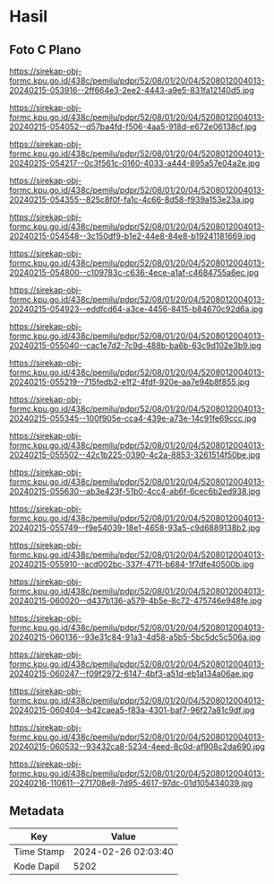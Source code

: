# Hasil

## Foto C Plano

https://sirekap-obj-formc.kpu.go.id/438c/pemilu/pdpr/52/08/01/20/04/5208012004013-20240215-053916--2ff664e3-2ee2-4443-a9e5-831fa12140d5.jpg

https://sirekap-obj-formc.kpu.go.id/438c/pemilu/pdpr/52/08/01/20/04/5208012004013-20240215-054052--d57ba4fd-f506-4aa5-918d-e672e06138cf.jpg

https://sirekap-obj-formc.kpu.go.id/438c/pemilu/pdpr/52/08/01/20/04/5208012004013-20240215-054217--0c3f561c-0160-4033-a444-895a57e04a2e.jpg

https://sirekap-obj-formc.kpu.go.id/438c/pemilu/pdpr/52/08/01/20/04/5208012004013-20240215-054355--825c8f0f-fa1c-4c66-8d58-f939a153e23a.jpg

https://sirekap-obj-formc.kpu.go.id/438c/pemilu/pdpr/52/08/01/20/04/5208012004013-20240215-054548--3c150df9-b1e2-44e8-84e8-b19241181669.jpg

https://sirekap-obj-formc.kpu.go.id/438c/pemilu/pdpr/52/08/01/20/04/5208012004013-20240215-054800--c109783c-c636-4ece-a1af-c4684755a6ec.jpg

https://sirekap-obj-formc.kpu.go.id/438c/pemilu/pdpr/52/08/01/20/04/5208012004013-20240215-054923--eddfcd64-a3ce-4456-8415-b84670c92d6a.jpg

https://sirekap-obj-formc.kpu.go.id/438c/pemilu/pdpr/52/08/01/20/04/5208012004013-20240215-055040--cac1e7d2-7c9d-488b-ba6b-63c9d102e3b9.jpg

https://sirekap-obj-formc.kpu.go.id/438c/pemilu/pdpr/52/08/01/20/04/5208012004013-20240215-055219--715fedb2-e1f2-4fdf-920e-aa7e94b8f855.jpg

https://sirekap-obj-formc.kpu.go.id/438c/pemilu/pdpr/52/08/01/20/04/5208012004013-20240215-055345--100f905e-cca4-439e-a73e-14c91fe69ccc.jpg

https://sirekap-obj-formc.kpu.go.id/438c/pemilu/pdpr/52/08/01/20/04/5208012004013-20240215-055502--42c1b225-0390-4c2a-8853-3261514f50be.jpg

https://sirekap-obj-formc.kpu.go.id/438c/pemilu/pdpr/52/08/01/20/04/5208012004013-20240215-055630--ab3e423f-51b0-4cc4-ab6f-6cec6b2ed938.jpg

https://sirekap-obj-formc.kpu.go.id/438c/pemilu/pdpr/52/08/01/20/04/5208012004013-20240215-055749--f9e54039-18e1-4658-93a5-c9d6889138b2.jpg

https://sirekap-obj-formc.kpu.go.id/438c/pemilu/pdpr/52/08/01/20/04/5208012004013-20240215-055910--acd002bc-337f-4711-b684-1f7dfe40500b.jpg

https://sirekap-obj-formc.kpu.go.id/438c/pemilu/pdpr/52/08/01/20/04/5208012004013-20240215-060020--d437b136-a579-4b5e-8c72-475746e948fe.jpg

https://sirekap-obj-formc.kpu.go.id/438c/pemilu/pdpr/52/08/01/20/04/5208012004013-20240215-060136--93e31c84-91a3-4d58-a5b5-5bc5dc5c506a.jpg

https://sirekap-obj-formc.kpu.go.id/438c/pemilu/pdpr/52/08/01/20/04/5208012004013-20240215-060247--f09f2972-6147-4bf3-a51d-eb1a134a06ae.jpg

https://sirekap-obj-formc.kpu.go.id/438c/pemilu/pdpr/52/08/01/20/04/5208012004013-20240215-060404--b42caea5-f83a-4301-baf7-96f27a81c9df.jpg

https://sirekap-obj-formc.kpu.go.id/438c/pemilu/pdpr/52/08/01/20/04/5208012004013-20240215-060532--93432ca8-5234-4eed-8c0d-af908c2da690.jpg

https://sirekap-obj-formc.kpu.go.id/438c/pemilu/pdpr/52/08/01/20/04/5208012004013-20240216-110611--271708e8-7d95-4617-97dc-01d105434039.jpg


## Metadata

| Key        | Value               |
| ---------- | ------------------- |
| Time Stamp | 2024-02-26 02:03:40 |
| Kode Dapil | 5202                |



